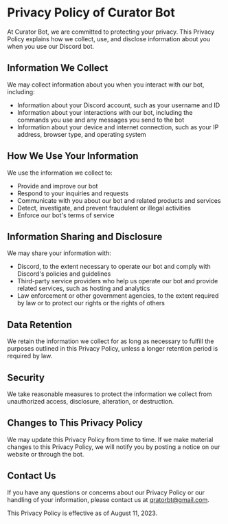# Privacy Policy of Curator Bot

At Curator Bot, we are committed to protecting your privacy. This Privacy Policy explains how we collect, use, and disclose information about you when you use our Discord bot.

## Information We Collect

We may collect information about you when you interact with our bot, including:

- Information about your Discord account, such as your username and ID
- Information about your interactions with our bot, including the commands you use and any messages you send to the bot
- Information about your device and internet connection, such as your IP address, browser type, and operating system

## How We Use Your Information

We use the information we collect to:

- Provide and improve our bot
- Respond to your inquiries and requests
- Communicate with you about our bot and related products and services
- Detect, investigate, and prevent fraudulent or illegal activities
- Enforce our bot's terms of service

## Information Sharing and Disclosure

We may share your information with:

- Discord, to the extent necessary to operate our bot and comply with Discord's policies and guidelines
- Third-party service providers who help us operate our bot and provide related services, such as hosting and analytics
- Law enforcement or other government agencies, to the extent required by law or to protect our rights or the rights of others

## Data Retention

We retain the information we collect for as long as necessary to fulfill the purposes outlined in this Privacy Policy, unless a longer retention period is required by law.

## Security

We take reasonable measures to protect the information we collect from unauthorized access, disclosure, alteration, or destruction.

## Changes to This Privacy Policy

We may update this Privacy Policy from time to time. If we make material changes to this Privacy Policy, we will notify you by posting a notice on our website or through the bot.

## Contact Us

If you have any questions or concerns about our Privacy Policy or our handling of your information, please contact us at <qratorbt@gmail.com>.

This Privacy Policy is effective as of August 11, 2023.
